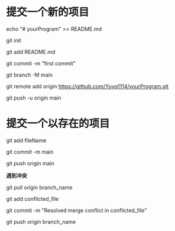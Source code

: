 # 提交一个新的项目

echo "# yourProgram" >> README.md

git init

git add README.md

git commit -m "first commit"

git branch -M main

git remote add origin https://github.com/Yuyq1114/yourProgram.git

git push -u origin main



# 提交一个以存在的项目

<!--git remote add origin https://github.com/Yuyq1114/yourProgram.git-->

<!--git branch -M main-->

<!--git push -u origin main-->

git  add fileName

git commit -m main

git push origin main

**遇到冲突**

git pull origin branch_name

git add conflicted_file

git commit -m "Resolved merge conflict in conflicted_file"

git push origin branch_name